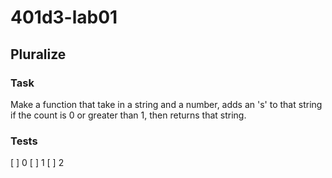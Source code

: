 # 401d3-lab01

## Pluralize

### Task
Make a function that take in a string and a number, adds an 's' to that string if the count is 0 or greater than 1, then returns that string.

### Tests
[ ] 0
[ ] 1
[ ] 2


